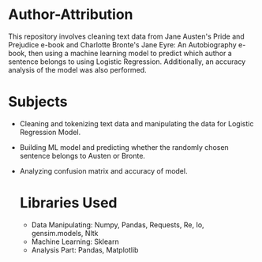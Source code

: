 # Author-Attribution
This repository involves cleaning text data from Jane Austen's Pride and Prejudice e-book and Charlotte Bronte's Jane Eyre: An Autobiography e-book, then using a machine learning model to predict which author a sentence belongs to using Logistic Regression. Additionally, an accuracy analysis of the model was also performed.

# Subjects

- Cleaning and tokenizing text data and manipulating the data for Logistic Regression Model.
- Building ML model and predicting whether the randomly chosen sentence belongs to Austen or Bronte.
- Analyzing confusion matrix and accuracy of model.

  # Libraries Used

  - Data Manipulating: Numpy, Pandas, Requests, Re, Io, gensim.models, Nltk
  - Machine Learning: Sklearn
  - Analysis Part: Pandas, Matplotlib
